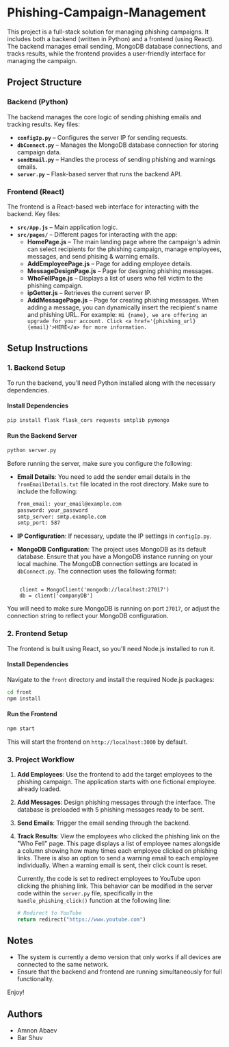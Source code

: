 ﻿# Phishing-Campaign-Management

This project is a full-stack solution for managing phishing campaigns. It includes both a backend (written in Python) and a frontend (using React). The backend manages email sending, MongoDB database connections, and tracks results, while the frontend provides a user-friendly interface for managing the campaign.

## Project Structure

### Backend (Python)
The backend manages the core logic of sending phishing emails and tracking results. Key files:
- **`configIp.py`** – Configures the server IP for sending requests.
- **`dbConnect.py`** – Manages the MongoDB database connection for storing campaign data.
- **`sendEmail.py`** – Handles the process of sending phishing and warnings emails.
- **`server.py`** – Flask-based server that runs the backend API.

### Frontend (React)
The frontend is a React-based web interface for interacting with the backend. Key files:
- **`src/App.js`** – Main application logic.
- **`src/pages/`** – Different pages for interacting with the app:
  - **HomePage.js** – The main landing page where the campaign's admin can select recipients for the phishing campaign, manage employees, messages, and send phising & warning emails.  
  - **AddEmployeePage.js** – Page for adding employee details.
  - **MessageDesignPage.js** – Page for designing phishing messages.
  - **WhoFellPage.js** – Displays a list of users who fell victim to the phishing campaign.
  - **ipGetter.js** – Retrieves the current server IP.
  - **AddMessagePage.js** – Page for creating phishing messages. When adding a message, you can dynamically insert the recipient's name and phishing URL. For example:
    `Hi {name}, we are offering an upgrade for your account. Click <a href='{phishing_url}{email}'>HERE</a> for more information.`

## Setup Instructions

### 1. Backend Setup

To run the backend, you'll need Python installed along with the necessary dependencies.

#### Install Dependencies
```bash
pip install flask flask_cors requests smtplib pymongo 
```

#### Run the Backend Server
```bash
python server.py
```

Before running the server, make sure you configure the following:
- **Email Details**: You need to add the sender email details in the `fromEmailDetails.txt` file located in the root directory. Make sure to include the following:
  ```txt
  from_email: your_email@example.com
  password: your_password
  smtp_server: smtp.example.com
  smtp_port: 587
  ```

- **IP Configuration**: If necessary, update the IP settings in `configIp.py`.

- **MongoDB Configuration**: The project uses MongoDB as its default database. Ensure that you have a MongoDB instance running on your local machine. The MongoDB connection settings are located in `dbConnect.py`. The connection uses the following format:
```from pymongo import MongoClient

    client = MongoClient('mongodb://localhost:27017')
    db = client['companyDB']
 ```
You will need to make sure MongoDB is running on port `27017`, or adjust the connection string to reflect your MongoDB configuration.

### 2. Frontend Setup

The frontend is built using React, so you'll need Node.js installed to run it.

#### Install Dependencies
Navigate to the `front` directory and install the required Node.js packages:
```bash
cd front
npm install
```

#### Run the Frontend
```bash
npm start
```

This will start the frontend on `http://localhost:3000` by default.

### 3. Project Workflow

1. **Add Employees**: Use the frontend to add the target employees to the phishing campaign. The application starts with one fictional employee. already loaded.
  
2. **Add Messages**: Design phishing messages through the interface. The database is preloaded with 5 phishing messages ready to be sent.

3. **Send Emails**: Trigger the email sending through the backend.

4. **Track Results**: View the employees who clicked the phishing link on the "Who Fell" page. This page displays a list of employee names alongside a column showing how many times each employee clicked on phishing links. There is also an option to send a warning email to each employee individually. When a warning email is sent, their click count is reset.

   Currently, the code is set to redirect employees to YouTube upon clicking the phishing link. This behavior can be modified in the server code within the `server.py` file, specifically in the `handle_phishing_click()` function at the following line:
   ```python
   # Redirect to YouTube
   return redirect("https://www.youtube.com")
   ```


## Notes
- The system is currently a demo version that only works if all devices are connected to the same network.
- Ensure that the backend and frontend are running simultaneously for full functionality.

Enjoy!

## Authors
- Amnon Abaev
- Bar Shuv
